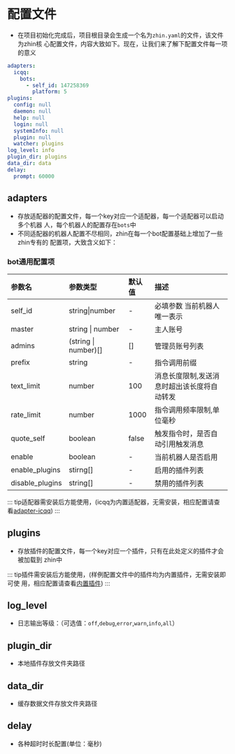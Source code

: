 # 配置文件

- 在项目初始化完成后，项目根目录会生成一个名为`zhin.yaml`的文件，该文件为zhin核
  心配置文件，内容大致如下。现在，让我们来了解下配置文件每一项的意义

```yaml
adapters:
  icqq:
    bots:
      - self_id: 147258369
        platform: 5
plugins:
  config: null
  daemon: null
  help: null
  login: null
  systemInfo: null
  plugin: null
  watcher: plugins
log_level: info
plugin_dir: plugins
data_dir: data
delay:
  prompt: 60000
```

## adapters

- 存放适配器的配置文件，每一个key对应一个适配器，每一个适配器可以启动多个机器
  人，每个机器人的配置存在`bots`中
- 不同适配器的机器人配置不尽相同，zhin在每一个bot配置基础上增加了一些zhin专有的
  配置项，大致含义如下：

### bot通用配置项

| 参数名          | 参数类型                 | 默认值 | 描述                     |
| :-------------- | :----------------------- | :----- |:-----------------------|
| self_id         | string&#124;number       | -      | 必填参数 当前机器人唯一表示         |
| master          | string &#124; number     | -      | 主人账号                   |
| admins          | (string &#124; number)[] | []     | 管理员账号列表                |
| prefix          | string                   | -      | 指令调用前缀                 |
| text_limit      | number                   | 100    | 消息长度限制,发送消息时超出该长度将自动转发 |
| rate_limit      | number                   | 1000   | 指令调用频率限制,单位毫秒          |
| quote_self      | boolean                  | false  | 触发指令时，是否自动引用触发消息       |
| enable          | boolean                  | -      | 当前机器人是否启用              |
| enable_plugins  | stirng[]                 | -      | 启用的插件列表                |
| disable_plugins | string[]                 | -      | 禁用的插件列表                |

::: tip适配器需安装后方能使用，(icqq为内置适配器，无需安装，相应配置请查
看[adapter-icqq](/config/adapter-icqq)) :::

## plugins

- 存放插件的配置文件，每一个key对应一个插件，只有在此处定义的插件才会被加载到
  zhin中

::: tip插件需安装后方能使用，(样例配置文件中的插件均为内置插件，无需安装即可使
用，相应配置请查看[内置插件](/config/built-plugin)) :::

## log_level

- 日志输出等级：（可选值：`off`,`debug`,`error`,`warn`,`info`,`all`）

## plugin_dir

- 本地插件存放文件夹路径

## data_dir

- 缓存数据文件存放文件夹路径

## delay

- 各种超时时长配置(单位：毫秒)
